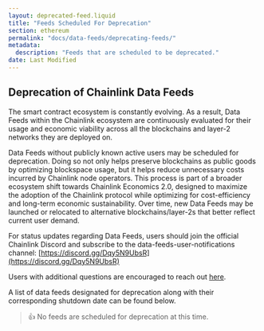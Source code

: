 ```yaml
---
layout: deprecated-feed.liquid
title: "Feeds Scheduled For Deprecation"
section: ethereum
permalink: "docs/data-feeds/deprecating-feeds/"
metadata:
  description: "Feeds that are scheduled to be deprecated."
date: Last Modified
---
```


## Deprecation of Chainlink Data Feeds

The smart contract ecosystem is constantly evolving. As a result, Data Feeds within the Chainlink ecosystem are continuously evaluated for their usage and economic viability across all the blockchains and layer-2 networks they are deployed on.

Data Feeds without publicly known active users may be scheduled for deprecation. Doing so not only helps preserve blockchains as public goods by optimizing blockspace usage, but it helps reduce unnecessary costs incurred by Chainlink node operators. This process is part of a broader ecosystem shift towards Chainlink Economics 2.0, designed to maximize the adoption of the Chainlink protocol while optimizing for cost-efficiency and long-term economic sustainability. Over time, new Data Feeds may be launched or relocated to alternative blockchains/layer-2s that better reflect current user demand.

For status updates regarding Data Feeds, users should join the official Chainlink Discord and subscribe to the data-feeds-user-notifications channel: [https://discord.gg/Dqy5N9UbsR](https://discord.gg/Dqy5N9UbsR)

Users with additional questions are encouraged to reach out [here](https://chainlinkcommunity.typeform.com/s/dataFeedQs).

A list of data feeds designated for deprecation along with their corresponding shutdown date can be found below.

> 👍 No feeds are scheduled for deprecation at this time.
